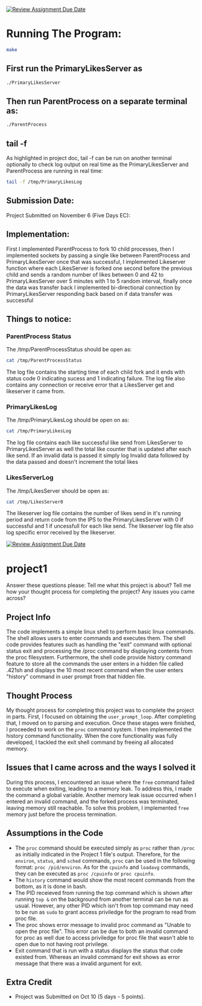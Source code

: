 [![Review Assignment Due Date](https://classroom.github.com/assets/deadline-readme-button-24ddc0f5d75046c5622901739e7c5dd533143b0c8e959d652212380cedb1ea36.svg)](https://classroom.github.com/a/_fBs5sT8)

# Running The Program:

```bash
make
```

## First run the PrimaryLikesServer as

```bash
./PrimaryLikesServer
```

## Then run ParentProcess on a separate terminal as:

```bash
./ParentProcess
```

## tail -f
As highlighted in project doc, tail -f can be run on another terminal optionally to check log output on real time as the PrimaryLikesServer and ParentProcess are running in real time:
```bash
tail -f /tmp/PrimaryLikesLog
``` 

## Submission Date:

Project Submitted on November 6 (Five Days EC):


## Implementation:
First I implemented ParentProcess to fork 10 child processes, then I implemented sockets by passing a single like between ParentProcess and PrimaryLikesServer once that was successful, I implemented Likeserver function where each LikesServer is forked one second before the previous child and sends a random number of likes between 0 and 42 to PrimaryLikesServer over 5 minutes with  1 to 5 random interval, finally once the data was transfer back I implemented bi-directional connection by PrimaryLikesServer responding back based on if data transfer was successful

## Things to notice:

### ParentProcess Status

The /tmp/ParentProcessStatus should be open as:
```bash
cat /tmp/ParentProcessStatus
```
The log file contains the starting time of each child fork and it ends with status code 0 indicating sucess and 1 indicating failure. The log file also contains any connection or receive error that a LikesServer get and likeserver it came from.


### PrimaryLikesLog

The /tmp/PrimaryLikesLog should be open on as:
```bash
cat /tmp/PrimaryLikesLog
```
The log file contains each like successful like send from LikesServer to PrimaryLikesServer as well the total like counter that is updated after each like send. If an invalid data is passed it simply log Invalid data followed by the data passed and doesn't increment the total likes

### LikesServerLog

The /tmp/LikesServer should be open as:
```bash
cat /tmp/LikesServer0
```
The likeserver log file contains the number of likes send in it's running period and return code from the IPS to the PrimaryLikesServer with 0 if successful and 1 if uncessfull for each like send. The likeserver log file also log specific error received by the likeserver. 






[![Review Assignment Due Date](https://classroom.github.com/assets/deadline-readme-button-24ddc0f5d75046c5622901739e7c5dd533143b0c8e959d652212380cedb1ea36.svg)](https://classroom.github.com/a/xR-cYv8r)
# project1
Answer these questions please:
Tell me what this project is about?
Tell me how your thought process for completing the project?
Any issues you came across?

## Project Info

The code implements a simple linux shell to perform basic linux commands. The shell allows users to enter commands and executes them. The shell code provides features such as handling the "exit" command with optional status exit and processing the /proc command by displaying contents from the proc filesystem. Furthermore, the shell code provide history command feature to store all the commands the user enters in a hidden file called .421sh and displays the 10 most recent command when the user enters "history" command in user prompt from that hidden file.

## Thought Process

My thought process for completing this project was to complete the project in parts. First, I focused on obtaining the `user_prompt_loop`. After completing that, I moved on to parsing and execution. Once these stages were finished, I proceeded to work on the `proc` command system. I then implemented the history command functionality. When the core functionality was fully developed, I tackled the exit shell command by freeing all allocated memory. 

## Issues that I came across and the ways I solved it
During this process, I encountered an issue where the `free` command failed to execute when exiting, leading to a memory leak. To address this, I made the command a global variable. Another memory leak issue occurred when I entered an invalid command, and the forked process was terminated, leaving memory still reachable. To solve this problem, I implemented `free` memory just before the process termination.

## Assumptions in the Code

- The `proc` command should be executed simply as `proc` rather than `/proc` as initially indicated in the Project 1 file's output. Therefore, for the `environ`, `status`, and `sched` commands, `proc` can be used in the following format: `proc /pid/environ`. As for the `cpuinfo` and `loadavg` commands, they can be executed as `proc /cpuinfo` or `proc cpuinfo`. 
- The `history` command would show the most recent commands from the bottom, as it is done in bash.
- The PID receieved from running the top command which is shown after running `top &` on the background from another terminal can be run as usual. However, any other PID which isn't from top command may need to be run as `sudo` to grant access priviledge for the program to read from proc file.
- The proc shows error message to invalid proc command as "Unable to open the proc file". This error can be due to both an invalid command for proc as well due to access priviledge for proc file that wasn't able to open due to not having root privilege.
- Exit command that is run with a status displays the status that code existed from. Whereas an invalid command for exit shows as error message that there was a invalid argument for exit. 

## Extra Credit

- Project was Submitted on Oct 10 (5 days - 5 points). 
